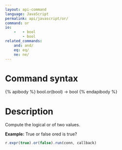 ```yaml
---
layout: api-command 
language: JavaScript
permalink: api/javascript/or/
command: or 
io:
    -   - bool
        - bool
related_commands:
    and: and/
    eq: eq/
    ne: ne/
---
```


# Command syntax #

{% apibody %}
bool.or(bool) &rarr; bool
{% endapibody %}

# Description #

Compute the logical or of two values.

__Example:__ True or false ored is true?

```js
r.expr(true).or(false).run(conn, callback)
```
